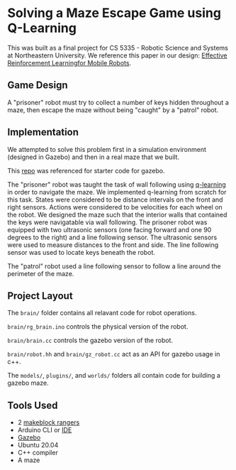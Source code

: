 
# Solving a Maze Escape Game using Q-Learning
This was built as a final project for CS 5335 - Robotic Science and Systems at Northeastern University.  We reference this paper in our design: [Effective Reinforcement Learningfor Mobile Robots](http://www.sci.brooklyn.cuny.edu/~sklar/teaching/f06/air/papers/smart-icra2002.pdf). 

## Game Design
A "prisoner" robot must try to collect a number of keys hidden throughout a maze, then escape the maze without being "caught" by a "patrol" robot.

## Implementation
We attempted to solve this problem first in a simulation environment (designed in Gazebo) and then in a real maze that we built.


This [repo](https://github.com/NatTuck/cs5335hw-gazebo) was referenced for starter code for gazebo.


The "prisoner" robot was taught the task of wall following using [q-learning](https://en.wikipedia.org/wiki/Q-learning) in order to navigate the maze.  We implemented q-learning from scratch for this task.  States were considered to be distance intervals on the front and right sensors.  Actions were considered to be velocities for each wheel on the robot.  We designed the maze such that the interior walls that contained the keys were navigatable via wall following.  The prisoner robot was equipped with two ultrasonic sensors (one facing forward and one 90 degrees to the right) and a line following sensor.  The ultrasonic sensors were used to measure distances to the front and side.  The line following sensor was used to locate keys beneath the robot.


The "patrol" robot used a line following sensor to follow a line around the perimeter of the maze.

## Project Layout
The `brain/` folder contains all relavant code for robot operations.

`brain/rg_brain.ino` controls the physical version of the robot.

`brain/brain.cc` controls the gazebo version of the robot.

`brain/robot.hh` and `brain/gz_robot.cc` act as an API for gazebo usage in c++.

The `models/`, `plugins/`, and `worlds/` folders all contain code for building a gazebo maze.

## Tools Used
- 2 [makeblock rangers](https://www.makeblock.com/project/ranger)
- Arduino CLI or [IDE](https://arduino-ide.en.softonic.com/)
- [Gazebo](http://gazebosim.org/) 
- Ubuntu 20.04
- C++ compiler
- A maze

